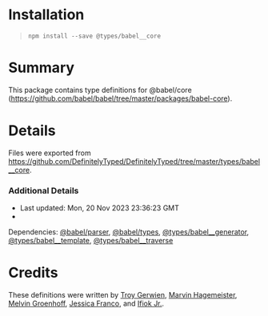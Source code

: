 # Installation

> `npm install --save @types/babel__core`

# Summary

This package contains type definitions for
@babel/core (https://github.com/babel/babel/tree/master/packages/babel-core).

# Details

Files were exported
from https://github.com/DefinitelyTyped/DefinitelyTyped/tree/master/types/babel__core.

### Additional Details

* Last updated: Mon, 20 Nov 2023 23:36:23 GMT
*
Dependencies: [@babel/parser](https://npmjs.com/package/@babel/parser), [@babel/types](https://npmjs.com/package/@babel/types), [@types/babel__generator](https://npmjs.com/package/@types/babel__generator), [@types/babel__template](https://npmjs.com/package/@types/babel__template), [@types/babel__traverse](https://npmjs.com/package/@types/babel__traverse)

# Credits

These definitions were written
by [Troy Gerwien](https://github.com/yortus), [Marvin Hagemeister](https://github.com/marvinhagemeister), [Melvin Groenhoff](https://github.com/mgroenhoff), [Jessica Franco](https://github.com/Jessidhia),
and [Ifiok Jr.](https://github.com/ifiokjr).

